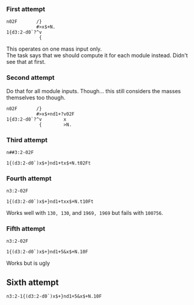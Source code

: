 ### First attempt
```Minkolang
n02F       /}
           #>x$+N.
1{d3:2-d0`?^v
            {
```

This operates on one mass input only.  
The task says that we should compute it for each module instead. Didn't see that at first.

### Second attempt
Do that for all module inputs.
Though... this still considers the masses themselves too though.
```
n02F       /}
           #>x$+nd1+?v02F
1{d3:2-d0`?^v        x
            {        >N.
```

### Third attempt
```
n##3:2-02F

1{(d3:2-d0`)x$+}nd1+tx$+N.t02Ft
```

### Fourth attempt
```Minkolang
n3:2-02F

1{(d3:2-d0`)x$+}nd1+txx$+N.t10Ft
```

Works well with `130, 130`, and `1969, 1969` but fails with `100756`.

### Fifth attempt
```Minkolang
n3:2-02F 
           
1{(d3:2-d0`)x$+}nd1+5&x$+N.10F
```
Works but is ugly

## Sixth attempt

```Minkolang
n3:2-1{(d3:2-d0`)x$+}nd1+5&x$+N.10F
```

